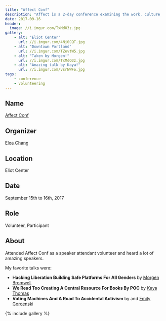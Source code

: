 ```yaml
---
title: "Affect Conf"
description: "Affect is a 2-day conference examining the work, culture, and design of social change."
date: 2017-09-16
header:
  image: //i.imgur.com/TxMdO3z.jpg
gallery:
    - alt: "Eliot Center"
      url: //i.imgur.com/4Nj0CQT.jpg
    - alt: "Downtown Portland"
      url: //i.imgur.com/TZevtW5.jpg
    - alt: "Taken by Morgen!"
      url: //i.imgur.com/TxMdO3z.jpg
    - alt: "Amazing talk by Kaya!"
      url: //i.imgur.com/vsrNWFo.jpg
tags:
    - conference
    - volunteering
---
```


## Name

<a title="Affect Conf" href="//affectconf.com/" target="_blank" rel="noopener">Affect Conf</a>

## Organizer

[Elea Chang](//twitter.com/elea)

## Location

Eliot Center

## Date

September 15th to 16th, 2017

## Role

Volunteer, Participant

## About

Attended Affect Conf as a speaker attendant volunteer and heard a lot of amazing speakers.

My favorite talks were:

* **Hacking Liberation Building Safe Platforms For All Genders** by [Morgen Bromwell](//twitter.com/MorgenBromell)
* **We Read Too Creating A Central Resource For Books By POC** by [Kaya Thomas](//twitter.com/kthomas901)
* **Voting Machines And A Road To Accidental Activism** by and [Emily Gorcenski](//twitter.com/EmilyGorcenski)

{% include gallery %}
